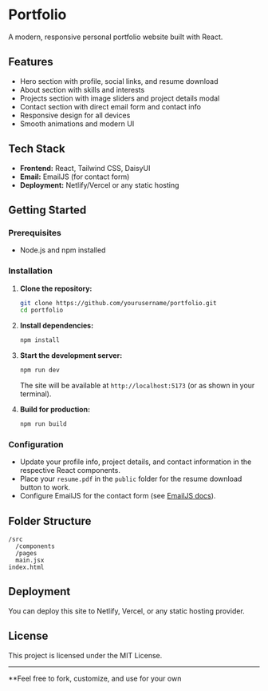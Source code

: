 # Portfolio

A modern, responsive personal portfolio website built with React.

## Features

- Hero section with profile, social links, and resume download
- About section with skills and interests
- Projects section with image sliders and project details modal
- Contact section with direct email form and contact info
- Responsive design for all devices
- Smooth animations and modern UI

## Tech Stack

- **Frontend:** React, Tailwind CSS, DaisyUI
- **Email:** EmailJS (for contact form)
- **Deployment:** Netlify/Vercel or any static hosting

## Getting Started

### Prerequisites

- Node.js and npm installed

### Installation

1. **Clone the repository:**
   ```sh
   git clone https://github.com/yourusername/portfolio.git
   cd portfolio
   ```

2. **Install dependencies:**
   ```sh
   npm install
   ```

3. **Start the development server:**
   ```sh
   npm run dev
   ```
   The site will be available at `http://localhost:5173` (or as shown in your terminal).

4. **Build for production:**
   ```sh
   npm run build
   ```

### Configuration

- Update your profile info, project details, and contact information in the respective React components.
- Place your `resume.pdf` in the `public` folder for the resume download button to work.
- Configure EmailJS for the contact form (see [EmailJS docs](https://www.emailjs.com/docs/)).

## Folder Structure

```
/src
  /components
  /pages
  main.jsx
index.html
```

## Deployment

You can deploy this site to Netlify, Vercel, or any static hosting provider.

## License

This project is licensed under the MIT License.

---

**Feel free to fork, customize, and use for your own
